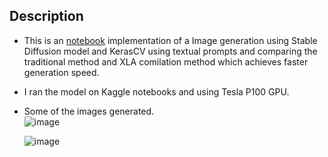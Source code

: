 ## Description
- This is an [notebook](https://github.com/KevKibe/Implementation-of-Fast-Image-Generation-using-Stable-Diffusion-KerasCV/blob/main/KerasCVstableDiffusion.ipynb) implementation of a Image generation using Stable Diffusion model and KerasCV using textual prompts and comparing the traditional  method and XLA comilation method which achieves faster generation speed.
- I ran the model on Kaggle notebooks and using Tesla P100 GPU.
- Some of the images generated.<br>
  ![image](https://github.com/KevKibe/Implementation-of-Fast-Image-Generation-using-Stable-Diffusion-KerasCV/assets/86055894/a591b5a0-2952-4cdf-b936-2ec393845256)

  ![image](https://github.com/KevKibe/Implementation-of-Fast-Image-Generation-using-Stable-Diffusion-KerasCV/assets/86055894/6efdf295-9a0a-4c19-ab5b-df9097b1c236)


